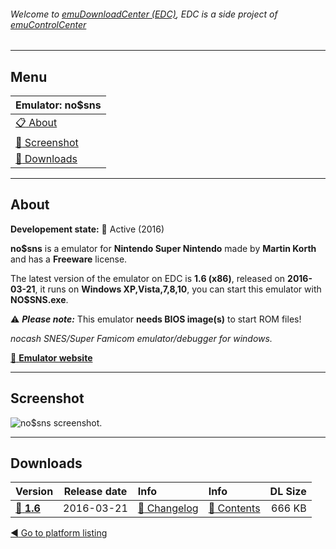 ###### Welcome to [emuDownloadCenter (EDC)](https://github.com/PhoenixInteractiveNL/emuDownloadCenter/wiki/), EDC is a side project of [emuControlCenter](https://github.com/PhoenixInteractiveNL/emuControlCenter/wiki/)
***
## Menu
| **Emulator: no$sns** |
|:---------|
| [:clipboard: About](#about) |
| [:sunrise: Screenshot](#screenshot) |
| [:floppy_disk: Downloads](#downloads) |
***
## About
**Developement state:** :large_blue_circle: Active (2016)

**no$sns** is a emulator for **Nintendo Super Nintendo** made by **Martin Korth** and has a **Freeware** license.

The latest version of the emulator on EDC is **1.6 (x86)**, released on **2016-03-21**, it runs on **Windows XP,Vista,7,8,10**, you can start this emulator with **NO$SNS.exe**.

:warning: _**Please note:**_ This emulator **needs BIOS image(s)** to start ROM files!

_nocash SNES/Super Famicom emulator/debugger for windows._

[:link: **Emulator website**](http://problemkaputt.de/index.htm)
***
## Screenshot
![](https://raw.githubusercontent.com/PhoenixInteractiveNL/emuDownloadCenter/master/hooks/nosns/emulator_screenshot_01.jpg "no$sns screenshot.")
***
## Downloads
| Version  | Release date  | Info       | Info       | DL Size    |
|:---------|:-------------:|:-----------|:-----------|-----------:|
| [:floppy_disk: **1.6**](https://github.com/PhoenixInteractiveNL/edc-repo0001/raw/master/nosns/1.6.7z) | 2016-03-21 | [:page_facing_up: Changelog](https://github.com/PhoenixInteractiveNL/edc-repo0001/blob/master/nosns/1.6_changelog.txt) | [:mag_right: Contents](https://github.com/PhoenixInteractiveNL/edc-repo0001/blob/master/nosns/1.6_contents.txt) | 666 KB |

[:arrow_backward: Go to platform listing](https://github.com/PhoenixInteractiveNL/emuDownloadCenter/wiki/EDC-Platform-List)
